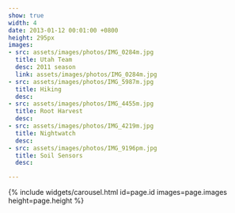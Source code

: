 ```yaml
---
show: true
width: 4
date: 2013-01-12 00:01:00 +0800
height: 295px
images:
- src: assets/images/photos/IMG_0284m.jpg
  title: Utah Team
  desc: 2011 season
  link: assets/images/photos/IMG_0284m.jpg
- src: assets/images/photos/IMG_5987m.jpg
  title: Hiking
  desc: 
- src: assets/images/photos/IMG_4455m.jpg
  title: Root Harvest
  desc: 
- src: assets/images/photos/IMG_4219m.jpg
  title: Nightwatch
  desc:
- src: assets/images/photos/IMG_9196pm.jpg
  title: Soil Sensors
  desc: 

---
```


{% include widgets/carousel.html id=page.id images=page.images height=page.height %}

